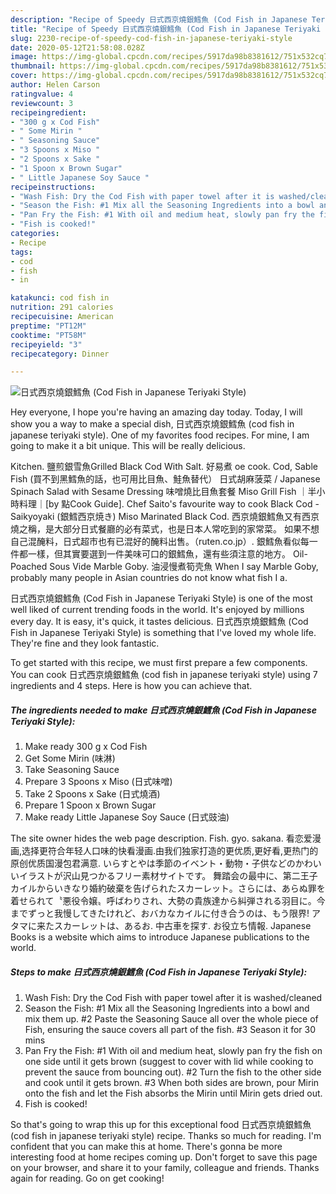 ```yaml
---
description: "Recipe of Speedy 日式西京燒銀鱈魚 (Cod Fish in Japanese Teriyaki Style)"
title: "Recipe of Speedy 日式西京燒銀鱈魚 (Cod Fish in Japanese Teriyaki Style)"
slug: 2230-recipe-of-speedy-cod-fish-in-japanese-teriyaki-style
date: 2020-05-12T21:58:08.028Z
image: https://img-global.cpcdn.com/recipes/5917da98b8381612/751x532cq70/日式西京燒銀鱈魚-cod-fish-in-japanese-teriyaki-style-recipe-main-photo.jpg
thumbnail: https://img-global.cpcdn.com/recipes/5917da98b8381612/751x532cq70/日式西京燒銀鱈魚-cod-fish-in-japanese-teriyaki-style-recipe-main-photo.jpg
cover: https://img-global.cpcdn.com/recipes/5917da98b8381612/751x532cq70/日式西京燒銀鱈魚-cod-fish-in-japanese-teriyaki-style-recipe-main-photo.jpg
author: Helen Carson
ratingvalue: 4
reviewcount: 3
recipeingredient:
- "300 g x Cod Fish"
- " Some Mirin "
- " Seasoning Sauce"
- "3 Spoons x Miso "
- "2 Spoons x Sake "
- "1 Spoon x Brown Sugar"
- " Little Japanese Soy Sauce "
recipeinstructions:
- "Wash Fish: Dry the Cod Fish with paper towel after it is washed/cleaned"
- "Season the Fish: #1 Mix all the Seasoning Ingredients into a bowl and mix them up. #2 Paste the Seasoning Sauce all over the whole piece of Fish, ensuring the sauce covers all part of the fish. #3 Season it for 30 mins"
- "Pan Fry the Fish: #1 With oil and medium heat, slowly pan fry the fish on one side until it gets brown (suggest to cover with lid while cooking to prevent the sauce from bouncing out). #2 Turn the fish to the other side and cook until it gets brown. #3 When both sides are brown, pour Mirin onto the fish and let the Fish absorbs the Mirin until Mirin gets dried out."
- "Fish is cooked!"
categories:
- Recipe
tags:
- cod
- fish
- in

katakunci: cod fish in 
nutrition: 291 calories
recipecuisine: American
preptime: "PT12M"
cooktime: "PT58M"
recipeyield: "3"
recipecategory: Dinner

---
```



![日式西京燒銀鱈魚 (Cod Fish in Japanese Teriyaki Style)](https://img-global.cpcdn.com/recipes/5917da98b8381612/751x532cq70/日式西京燒銀鱈魚-cod-fish-in-japanese-teriyaki-style-recipe-main-photo.jpg)

Hey everyone, I hope you're having an amazing day today. Today, I will show you a way to make a special dish, 日式西京燒銀鱈魚 (cod fish in japanese teriyaki style). One of my favorites food recipes. For mine, I am going to make it a bit unique. This will be really delicious.

Kitchen. 鹽煎銀雪魚Grilled Black Cod With Salt. 好易煮 oe cook. Cod, Sable Fish (買不到黑鱈魚的話，也可用比目魚、鮭魚替代） 日式胡麻菠菜 / Japanese Spinach Salad with Sesame Dressing 味噌燒比目魚套餐 Miso Grill Fish ｜半小時料理｜[by 點Cook Guide]. Chef Saito&#39;s favourite way to cook Black Cod - Saikyoyaki (銀鱈西京焼き) Miso Marinated Black Cod. 西京燒銀鱈魚又有西京燒之稱，是大部分日式餐廳的必有菜式，也是日本人常吃到的家常菜。 如果不想自己混醃料，日式超市也有已混好的醃料出售。（ruten.co.jp）. 銀鱈魚看似每一件都一樣，但其實要選到一件美味可口的銀鱈魚，還有些須注意的地方。 Oil-Poached Sous Vide Marble Goby. 油浸慢煮筍壳魚 When I say Marble Goby, probably many people in Asian countries do not know what fish I a.

日式西京燒銀鱈魚 (Cod Fish in Japanese Teriyaki Style) is one of the most well liked of current trending foods in the world. It's enjoyed by millions every day. It is easy, it's quick, it tastes delicious. 日式西京燒銀鱈魚 (Cod Fish in Japanese Teriyaki Style) is something that I've loved my whole life. They're fine and they look fantastic.


To get started with this recipe, we must first prepare a few components. You can cook 日式西京燒銀鱈魚 (cod fish in japanese teriyaki style) using 7 ingredients and 4 steps. Here is how you can achieve that.

<!--inarticleads1-->

##### The ingredients needed to make 日式西京燒銀鱈魚 (Cod Fish in Japanese Teriyaki Style):

1. Make ready 300 g x Cod Fish
1. Get  Some Mirin (味淋)
1. Take  Seasoning Sauce
1. Prepare 3 Spoons x Miso (日式味噌)
1. Take 2 Spoons x Sake (日式燒酒)
1. Prepare 1 Spoon x Brown Sugar
1. Make ready  Little Japanese Soy Sauce (日式豉油)


The site owner hides the web page description. Fish. gyo. sakana. 看恋爱漫画,选择更符合年轻人口味的快看漫画.由我们独家打造的更优质,更好看,更热门的原创优质国漫包君满意. いらすとやは季節のイベント・動物・子供などのかわいいイラストが沢山見つかるフリー素材サイトです。 舞踏会の最中に、第二王子カイルからいきなり婚約破棄を告げられたスカーレット。さらには、あらぬ罪を着せられて〝悪役令嬢〟呼ばわりされ、大勢の貴族達から糾弾される羽目に。今までずっと我慢してきたけれど、おバカなカイルに付き合うのは、もう限界! アタマに来たスカーレットは、あるお. 中古車を探す. お役立ち情報. Japanese Books is a website which aims to introduce Japanese publications to the world. 

<!--inarticleads2-->

##### Steps to make 日式西京燒銀鱈魚 (Cod Fish in Japanese Teriyaki Style):

1. Wash Fish: Dry the Cod Fish with paper towel after it is washed/cleaned
1. Season the Fish: #1 Mix all the Seasoning Ingredients into a bowl and mix them up. #2 Paste the Seasoning Sauce all over the whole piece of Fish, ensuring the sauce covers all part of the fish. #3 Season it for 30 mins
1. Pan Fry the Fish: #1 With oil and medium heat, slowly pan fry the fish on one side until it gets brown (suggest to cover with lid while cooking to prevent the sauce from bouncing out). #2 Turn the fish to the other side and cook until it gets brown. #3 When both sides are brown, pour Mirin onto the fish and let the Fish absorbs the Mirin until Mirin gets dried out.
1. Fish is cooked!




So that's going to wrap this up for this exceptional food 日式西京燒銀鱈魚 (cod fish in japanese teriyaki style) recipe. Thanks so much for reading. I'm confident that you can make this at home. There's gonna be more interesting food at home recipes coming up. Don't forget to save this page on your browser, and share it to your family, colleague and friends. Thanks again for reading. Go on get cooking!
